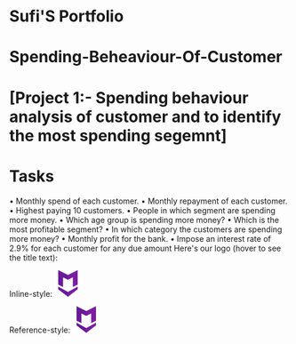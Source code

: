 # Sufi'S Portfolio
# Spending-Beheaviour-Of-Customer
# [Project 1:- Spending behaviour analysis of customer and to identify the most spending segemnt]
# Tasks
•	Monthly spend of each customer.
•	Monthly repayment of each customer.
•	Highest paying 10 customers.
•	People in which segment are spending more money.
•	Which age group is spending more money?
•	Which is the most profitable segment?
•	In which category the customers are spending more money?
•	Monthly profit for the bank.
•	Impose an interest rate of 2.9% for each customer for any due amount
Here's our logo (hover to see the title text):

Inline-style: 
![alt text](https://github.com/adam-p/markdown-here/raw/master/src/common/images/icon48.png "Logo Title Text 1")

Reference-style: 
![alt text][logo]

[logo]: https://github.com/adam-p/markdown-here/raw/master/src/common/images/icon48.png "Logo Title Text 2"
